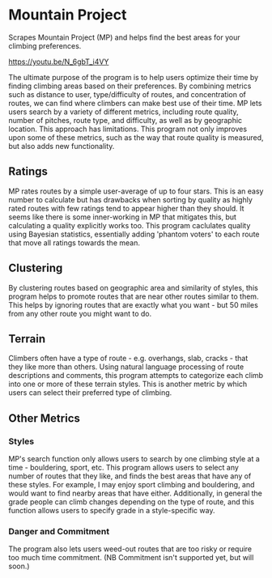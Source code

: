 # Mountain Project
Scrapes Mountain Project (MP) and helps find the best areas for your climbing preferences.

https://youtu.be/N_6gbT_i4VY

The ultimate purpose of the program is to help users optimize their time by finding climbing areas based on their preferences.  By combining metrics such as distance to user, type/difficulty of routes, and concentration of routes, we can find where climbers can make best use of their time.  MP lets users search by a variety of different metrics, including route quality, number of pitches, route type, and difficulty, as well as by geographic location.  This approach has limitations.  This program not only improves upon some of these metrics, such as the way that route quality is measured, but also adds new functionality.

## Ratings
MP rates routes by a simple user-average of up to four stars.  This is an easy number to calculate but has drawbacks when sorting by quality as highly rated routes with few ratings tend to appear higher than they should.  It seems like there is some inner-working in MP that mitigates this, but calculating a quality explicitly works too.  This program caclulates quality using Bayesian statistics, essentially adding 'phantom voters' to each route that move all ratings towards the mean.

## Clustering
By clustering routes based on geographic area and similarity of styles, this program helps to promote routes that are near other routes similar to them.  This helps by ignoring routes that are exactly what you want - but 50 miles from any other route you might want to do.

## Terrain
Climbers often have a type of route - e.g. overhangs, slab, cracks - that they like more than others.  Using natural language processing of route descriptions and comments, this program attempts to categorize each climb into one or more of these terrain styles. This is another metric by which users can select their preferred type of climbing.

## Other Metrics
### Styles
MP's search function only allows users to search by one climbing style at a time - bouldering, sport, etc.  This program allows users to select any number of routes that they like, and finds the best areas that have any of these styles.  For example, I may enjoy sport climbing and bouldering, and would want to find nearby areas that have either.  Additionally, in general the grade people can climb changes depending on the type of route, and this function allows users to specify grade in a style-specific way.  

### Danger and Commitment
The program also lets users weed-out routes that are too risky or require too much time commitment.  (NB Commitment isn't supported yet, but will soon.)
